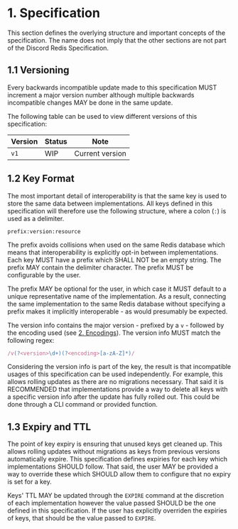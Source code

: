 # 1. Specification

This section defines the overlying structure and important concepts
of the specification. The name does not imply that the other sections
are not part of the Discord Redis Specification.

## 1.1 Versioning

Every backwards incompatible update made to this specification MUST
increment a major version number although multiple backwards
incompatible changes MAY be done in the same update.

The following table can be used to view different versions of this
specification:

| Version | Status | Note            |
| ------- | -----  | --------------- |
| `v1`    | WIP    | Current version |

## 1.2 Key Format

The most important detail of interoperability is that the same key is
used to store the same data between implementations. All keys defined
in this specification will therefore use the following structure, where
a colon (`:`) is used as a delimiter.

```text
prefix:version:resource
```

The prefix avoids collisions when used on the same Redis database which
means that interoperability is explicitly opt-in between
implementations. Each key MUST have a prefix which SHALL NOT be an
empty string. The prefix MAY contain the delimiter character. The
prefix MUST be configurable by the user.

The prefix MAY be optional for the user, in which case it MUST default
to a unique representative name of the implementation. As a result,
connecting the same implementation to the same Redis database without
specifying a prefix makes it implicitly interoperable - as would
presumably be expected.

The version info contains the major version - prefixed by a `v` -
followed by the encoding used (see [2. Encodings](./encodings.md)).
The version info MUST match the following regex:

```javascript
/v(?<version>\d+)(?<encoding>[a-zA-Z]*)/
```

Considering the version info is part of the key, the result is that
incompatible usages of this specification can be used independently.
For example, this allows rolling updates as there are no migrations
necessary. That said it is RECOMMENDED that implementations provide a
way to delete all keys with a specific version info after the update
has fully rolled out. This could be done through a CLI command or
provided function.

## 1.3 Expiry and TTL

The point of key expiry is ensuring that unused keys get cleaned up.
This allows rolling updates without migrations as keys from previous
versions automatically expire. This specification defines expiries for
each key which implementations SHOULD follow. That said, the user MAY
be provided a way to override these which SHOULD allow them to
configure that no expiry is set for a key.

Keys' TTL MAY be updated through the `EXPIRE` command at the discretion
of each implementation however the value passed SHOULD be the one
defined in this specification. If the user has explicitly overriden the
expiries of keys, that should be the value passed to `EXPIRE`.

